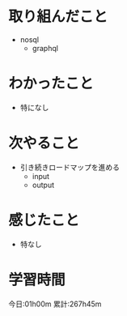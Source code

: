 # 取り組んだこと
  - nosql
    - graphql

# わかったこと
  - 特になし

# 次やること
  - 引き続きロードマップを進める
    - input
    - output

# 感じたこと
  - 特なし

# 学習時間
今日:01h00m
累計:267h45m
